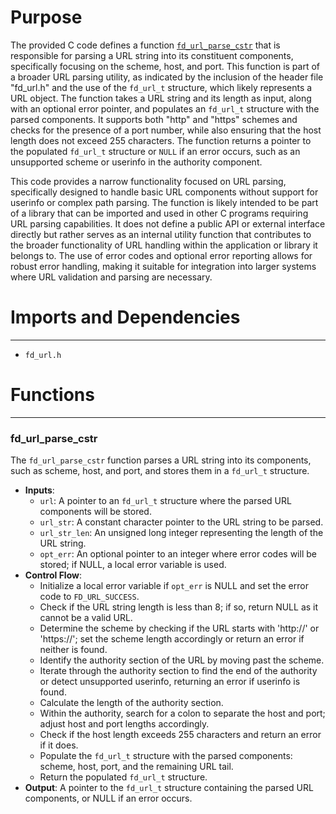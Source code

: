 # Purpose
The provided C code defines a function [`fd_url_parse_cstr`](#fd_url_parse_cstr) that is responsible for parsing a URL string into its constituent components, specifically focusing on the scheme, host, and port. This function is part of a broader URL parsing utility, as indicated by the inclusion of the header file "fd_url.h" and the use of the `fd_url_t` structure, which likely represents a URL object. The function takes a URL string and its length as input, along with an optional error pointer, and populates an `fd_url_t` structure with the parsed components. It supports both "http" and "https" schemes and checks for the presence of a port number, while also ensuring that the host length does not exceed 255 characters. The function returns a pointer to the populated `fd_url_t` structure or `NULL` if an error occurs, such as an unsupported scheme or userinfo in the authority component.

This code provides a narrow functionality focused on URL parsing, specifically designed to handle basic URL components without support for userinfo or complex path parsing. The function is likely intended to be part of a library that can be imported and used in other C programs requiring URL parsing capabilities. It does not define a public API or external interface directly but rather serves as an internal utility function that contributes to the broader functionality of URL handling within the application or library it belongs to. The use of error codes and optional error reporting allows for robust error handling, making it suitable for integration into larger systems where URL validation and parsing are necessary.
# Imports and Dependencies

---
- `fd_url.h`


# Functions

---
### fd\_url\_parse\_cstr<!-- {{#callable:fd_url_parse_cstr}} -->
The `fd_url_parse_cstr` function parses a URL string into its components, such as scheme, host, and port, and stores them in a `fd_url_t` structure.
- **Inputs**:
    - `url`: A pointer to an `fd_url_t` structure where the parsed URL components will be stored.
    - `url_str`: A constant character pointer to the URL string to be parsed.
    - `url_str_len`: An unsigned long integer representing the length of the URL string.
    - `opt_err`: An optional pointer to an integer where error codes will be stored; if NULL, a local error variable is used.
- **Control Flow**:
    - Initialize a local error variable if `opt_err` is NULL and set the error code to `FD_URL_SUCCESS`.
    - Check if the URL string length is less than 8; if so, return NULL as it cannot be a valid URL.
    - Determine the scheme by checking if the URL starts with 'http://' or 'https://'; set the scheme length accordingly or return an error if neither is found.
    - Identify the authority section of the URL by moving past the scheme.
    - Iterate through the authority section to find the end of the authority or detect unsupported userinfo, returning an error if userinfo is found.
    - Calculate the length of the authority section.
    - Within the authority, search for a colon to separate the host and port; adjust host and port lengths accordingly.
    - Check if the host length exceeds 255 characters and return an error if it does.
    - Populate the `fd_url_t` structure with the parsed components: scheme, host, port, and the remaining URL tail.
    - Return the populated `fd_url_t` structure.
- **Output**: A pointer to the `fd_url_t` structure containing the parsed URL components, or NULL if an error occurs.


